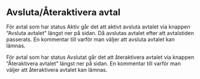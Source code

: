 <style> 
h1 { font-size:24px; } 
h2 { font-size:22px; } 
h3 { font-size:20px; } 
h4 { font-size:18px; } 
h5 { font-size:16px; }  
table th { font-size:14px !important; text-align:left !important; }
table td { font-size:14px !important; text-align:left !important; }
</style>

# Avsluta/Återaktivera avtal

För avtal som har status Aktiv går det att aktivt avsluta avtalet via knappen “Avsluta avtalet” längst ner på sidan. Då avslutas avtalet efter att avtalstiden passerats. En kommentar till varför man väljer att avsluta avtalet kan lämnas.

För avtal som har status Avslutat går det att återaktivera avtalet via knappen “Återaktivera avtalet” längst ner på sidan. En kommentar till varför man väljer att återaktivera avtalet kan lämnas.















